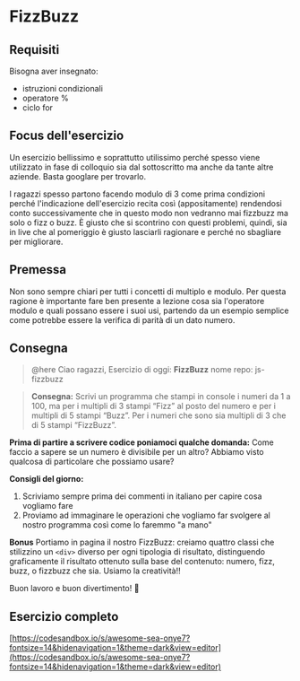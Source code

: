 # FizzBuzz

## Requisiti

Bisogna aver insegnato:

- istruzioni condizionali
- operatore %
- ciclo for

## Focus dell'esercizio

Un esercizio bellissimo e soprattutto utilissimo perché spesso viene utilizzato in fase di colloquio sia dal sottoscritto ma anche da tante altre aziende. Basta googlare per trovarlo.

I ragazzi spesso partono facendo modulo di 3 come prima condizioni perché l'indicazione dell'esercizio recita così (appositamente) rendendosi conto successivamente che in questo modo non vedranno mai fizzbuzz ma solo o fizz o buzz.
È giusto che si scontrino con questi problemi, quindi, sia in live che al pomeriggio è giusto lasciarli ragionare e perché no sbagliare per migliorare.

## Premessa
Non sono sempre chiari per tutti i concetti di multiplo e modulo. 
Per questa ragione è importante fare ben presente a lezione cosa sia l'operatore modulo e quali possano essere i suoi usi, partendo da un esempio semplice come potrebbe essere la verifica di parità di un dato numero.

## Consegna

> @here
Ciao ragazzi,
Esercizio di oggi: **FizzBuzz**
nome repo: js-fizzbuzz

>**Consegna:**
Scrivi un programma che stampi in console i numeri da 1 a 100,
ma per i multipli di 3 stampi “Fizz” al posto del numero e per i multipli di 5 stampi “Buzz”.
Per i numeri che sono sia multipli di 3 che di 5 stampi “FizzBuzz”.

**Prima di partire a scrivere codice poniamoci qualche domanda:**
Come faccio a sapere se un numero è divisibile per un altro?
Abbiamo visto qualcosa di particolare che possiamo usare?


**Consigli del giorno:**
1. Scriviamo sempre prima dei commenti in italiano per capire cosa vogliamo fare
2. Proviamo ad immaginare le operazioni che vogliamo far svolgere al nostro programma così come lo faremmo "a mano"

**Bonus**
Portiamo in pagina il nostro FizzBuzz: creiamo quattro classi che stilizzino un `<div>` diverso per ogni tipologia di risultato, distinguendo graficamente il risultato ottenuto sulla base del contenuto: numero, fizz, buzz, o fizzbuzz che sia. 
Usiamo la creatività!!

Buon lavoro e buon divertimento! :slightly_smiling_face:
>

## Esercizio completo

[https://codesandbox.io/s/awesome-sea-onye7?fontsize=14&hidenavigation=1&theme=dark&view=editor](https://codesandbox.io/s/awesome-sea-onye7?fontsize=14&hidenavigation=1&theme=dark&view=editor)

